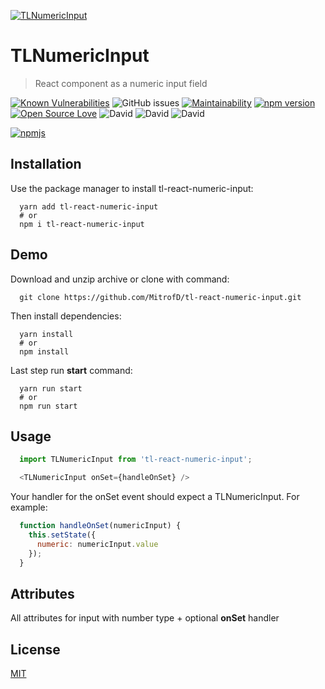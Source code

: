 [![TLNumericInput](https://repository-images.githubusercontent.com/184097031/25e8c000-be37-11e9-9a69-042a652b5cd2)](https://www.npmjs.com/package/tl-react-numeric-input)

# TLNumericInput

> React component as a numeric input field

[![Known Vulnerabilities](https://snyk.io//test/github/MitrophD/tl-react-numeric-input/badge.svg?targetFile=package.json)](https://snyk.io//test/github/MitrophD/tl-react-numeric-input?targetFile=package.json) ![GitHub issues](https://img.shields.io/github/issues/MitrofD/tl-react-numeric-input) [![Maintainability](https://api.codeclimate.com/v1/badges/9f201ce717d730bdc6de/maintainability)](https://codeclimate.com/github/MitrophD/tl-react-numeric-input/maintainability) [![npm version](https://badge.fury.io/js/tl-react-numeric-input.svg)](https://badge.fury.io/js/tl-react-numeric-input) [![Open Source Love](https://badges.frapsoft.com/os/mit/mit.svg?v=102)](https://github.com/MitrophD/tl-react-numeric-input) ![David](https://img.shields.io/david/MitrophD/tl-react-numeric-input) ![David](https://img.shields.io/david/dev/MitrophD/tl-react-numeric-input) ![David](https://img.shields.io/david/peer/MitrophD/tl-react-numeric-input)

[![npmjs](https://nodei.co/npm/tl-react-numeric-input.png?downloads=true&downloadRank=true&stars=true)](https://www.npmjs.com/package/tl-react-numeric-input)

## Installation

Use the package manager to install tl-react-numeric-input:

```shell
  yarn add tl-react-numeric-input
  # or
  npm i tl-react-numeric-input
```

## Demo

Download and unzip archive or clone with command:

```shell
  git clone https://github.com/MitrofD/tl-react-numeric-input.git
```

Then install dependencies:

```shell
  yarn install
  # or
  npm install
```

Last step run **start** command:

```shell
  yarn run start
  # or
  npm run start
```

## Usage

```js
  import TLNumericInput from 'tl-react-numeric-input';

  <TLNumericInput onSet={handleOnSet} />
```

Your handler for the onSet event should expect a TLNumericInput. For example:

```js
  function handleOnSet(numericInput) {
    this.setState({
      numeric: numericInput.value
    });
  }
```

## Attributes

All attributes for input with number type + optional **onSet** handler

## License
[MIT](https://choosealicense.com/licenses/mit/)
